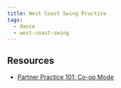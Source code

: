 ```yaml
---
title: West Coast Swing Practice
tags:
  - dance
  - west-coast-swing
---
```


## Resources

- [Partner Practice 101: Co-op Mode](https://floortimewcs.blogspot.com/2025/02/partner-practice-101-co-op-mode.html)